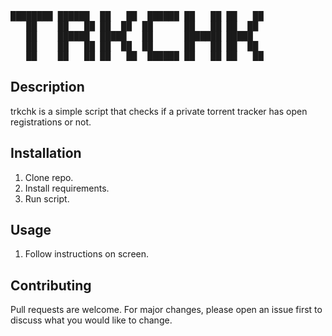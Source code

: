 <pre>
████████ ██████  ██   ██  ██████ ██   ██ ██   ██ 
   ██    ██   ██ ██  ██  ██      ██   ██ ██  ██  
   ██    ██████  █████   ██      ███████ █████   
   ██    ██   ██ ██  ██  ██      ██   ██ ██  ██  
   ██    ██   ██ ██   ██  ██████ ██   ██ ██   ██
</pre>

## Description
trkchk is a simple script that checks if a private torrent tracker has open registrations or not.
<br>

## Installation
1. Clone repo.
2. Install requirements.
3. Run script.

## Usage
1. Follow instructions on screen.

## Contributing
Pull requests are welcome. For major changes, please open an issue first to discuss what you would like to change.

